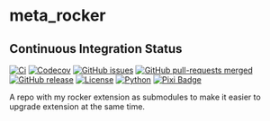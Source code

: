 # meta_rocker

## Continuous Integration Status

[![Ci](https://github.com/blooop/meta_rocker/actions/workflows/ci.yml/badge.svg?branch=main)](https://github.com/blooop/meta_rocker/actions/workflows/ci.yml?query=branch%3Amain)
[![Codecov](https://codecov.io/gh/blooop/meta_rocker/branch/main/graph/badge.svg?token=Y212GW1PG6)](https://codecov.io/gh/blooop/meta_rocker)
[![GitHub issues](https://img.shields.io/github/issues/blooop/meta_rocker.svg)](https://GitHub.com/blooop/meta_rocker/issues/)
[![GitHub pull-requests merged](https://badgen.net/github/merged-prs/blooop/meta_rocker)](https://github.com/blooop/meta_rocker/pulls?q=is%3Amerged)
[![GitHub release](https://img.shields.io/github/release/blooop/meta_rocker.svg)](https://GitHub.com/blooop/meta_rocker/releases/)
[![License](https://img.shields.io/github/license/blooop/meta_rocker)](https://opensource.org/license/mit/)
[![Python](https://img.shields.io/badge/python-3.10%20%7C%203.11%20%7C%203.12%20%7C%203.13-blue)](https://www.python.org/downloads/)
[![Pixi Badge](https://img.shields.io/endpoint?url=https://raw.githubusercontent.com/prefix-dev/pixi/main/assets/badge/v0.json)](https://pixi.sh)

A repo with my rocker extension as submodules to make it easier to upgrade extension at the same time.   
